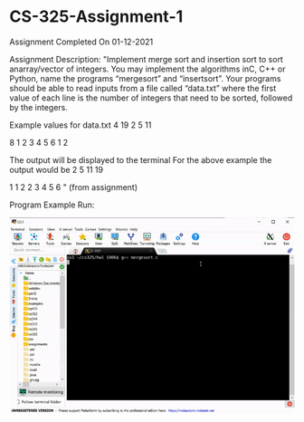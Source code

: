 # CS-325-Assignment-1
Assignment Completed On 01-12-2021

Assignment Description: "Implement merge sort and insertion sort to sort anarray/vector of integers.  You may implement the algorithms inC, C++ or Python, name the programs “mergesort” and “insertsort”. Your programs should be able to read inputs from a file called “data.txt” where the first value of each line is the number of integers that need to be sorted, followed by the integers. 

Example values for data.txt 
4 19 2 5 11 

8 1 2 3 4 5 6 1 2

The output will be displayed to the terminal
For the above example the output would be
2 5 11 19

1 1 2 2 3 4 5 6 " (from assignment)

Program Example Run:

![Program Example Run](https://github.com/ConnerFosterCS/CS-325-Assignment-1/blob/main/Example%20Run.gif)
